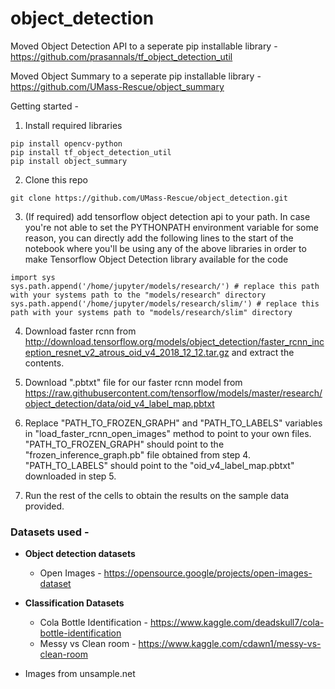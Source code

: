 # object_detection

Moved Object Detection API to a seperate pip installable library - https://github.com/prasannals/tf_object_detection_util

Moved Object Summary to a seperate pip installable library - https://github.com/UMass-Rescue/object_summary

Getting started - 

1. Install required libraries

```
pip install opencv-python
pip install tf_object_detection_util
pip install object_summary
```

2. Clone this repo

```
git clone https://github.com/UMass-Rescue/object_detection.git
```

3. (If required) add tensorflow object detection api to your path. In case you're not able to set the PYTHONPATH environment variable for some reason, you can directly add the following lines to the start of the notebook where you'll be using any of the above libraries in order to make Tensorflow Object Detection library available for the code

```
import sys
sys.path.append('/home/jupyter/models/research/') # replace this path with your systems path to the "models/research" directory
sys.path.append('/home/jupyter/models/research/slim/') # replace this path with your systems path to "models/research/slim" directory
```

4. Download faster rcnn from http://download.tensorflow.org/models/object_detection/faster_rcnn_inception_resnet_v2_atrous_oid_v4_2018_12_12.tar.gz and extract the contents.

5. Download ".pbtxt" file for our faster rcnn model from https://raw.githubusercontent.com/tensorflow/models/master/research/object_detection/data/oid_v4_label_map.pbtxt 

6. Replace "PATH_TO_FROZEN_GRAPH" and "PATH_TO_LABELS" variables in "load_faster_rcnn_open_images" method to point to your own files. "PATH_TO_FROZEN_GRAPH" should point to the "frozen_inference_graph.pb" file obtained from step 4. "PATH_TO_LABELS" should point to the "oid_v4_label_map.pbtxt" downloaded in step 5.

7. Run the rest of the cells to obtain the results on the sample data provided.

### Datasets used - 

* <strong>Object detection datasets</strong>
  * Open Images - https://opensource.google/projects/open-images-dataset

* <strong>Classification Datasets</strong>
  * Cola Bottle Identification - https://www.kaggle.com/deadskull7/cola-bottle-identification
  * Messy vs Clean room - https://www.kaggle.com/cdawn1/messy-vs-clean-room

* Images from unsample.net

